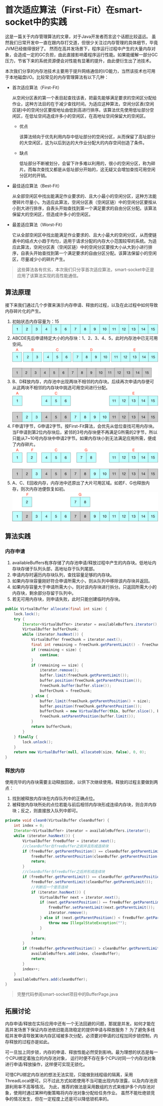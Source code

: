 # 首次适应算法（First-Fit）在smart-socket中的实践
这是一篇关于内存管理算法的文章，对于Java开发者而言这个话题比较遥远。
虽然我们日常开发中一直在跟内存打交道，但很少关注过内存管理的具体细节，毕竟JVM已经做得很好了。
然而在高并发场景下，程序运行过程中产生的大量内存对象，会造成一定的GC负担，由此直接影响着程序运行性能。如果能缓解一部分GC压力，节省下来的系统资源便会对性能有显著的提升，由此便衍生出了池技术。

本次我们分享的内存池技术主要用于提升网络通信的I/O能力，当然该技术也可用于本地磁盘I/O。比较常见的内存管理算法有以下几种：

- 首次适应算法（First-Fit）

	从空闲分区表的第一个表目起查找该表，把最先能够满足要求的空闲区分配给作业，这种方法目的在于减少查找时间。为适应这种算法，空闲分区表(空闲区链)中的空闲分区要按地址由低到高进行排序。该算法优先使用低址部分空闲区，在低址空间造成许多小的空闲区，在高地址空间保留大的空闲区。
	- 优点
	
		该算法倾向于优先利用内存中低址部分的空闲分区，从而保留了高址部分的大空闲区，这为以后到达的大作业分配大的内存空间创造了条件。
	- 缺点
		
		低址部分不断被划分，会留下许多难以利用的，很小的空闲分区，称为碎片。而每次查找又都是从低址部分开始的，这无疑又会增加查找可用空闲分区时的开销。

- 最佳适应算法（Best-Fit）

	从全部空闲区中找出能满足作业要求的、且大小最小的空闲分区，这种方法能使碎片尽量小。为适应此算法，空闲分区表（空闲区链）中的空闲分区要按从小到大进行排序，自表头开始查找到第一个满足要求的自由分区分配。该算法保留大的空闲区，但造成许多小的空闲区。
- 最差适应算法（Worst-Fit）

	它从全部空闲区中找出能满足作业要求的、且大小最大的空闲分区，从而使链表中的结点大小趋于均匀，适用于请求分配的内存大小范围较窄的系统。为适应此算法，空闲分区表（空闲区链）中的空闲分区要按大小从大到小进行排序，自表头开始查找到第一个满足要求的自由分区分配。该算法保留小的空闲区，尽量减少小的碎片产生。
	
>这些算法各有优劣，本次我们只分享首次适应算法，smart-socket中正是应用了该算法实现的高性能通信。

## 算法原理
接下来我们通过几个步骤来演示内存申请、释放的过程，以及在此过程中如何导致内存碎片化的产生。
1. 初始状态内存容量为：15
    ![](内存池初始.png)
2. ABCDE先后申请特定大小的内存块：1、2、3、4、5，此时内存池中已无可用空间。
![](apply_1.png)
3. B、D释放内存，内存池中出现两块不相邻的内存块。后续再次申请内存便可从这两块不相邻的内存块中挑选可用空间进行分配。
![](clean_1.png)
4. F申请1字节，G申请2字节。按First-Fit算法，会优先从低位查找可用内存块。当F申请到第2位内存块后，紧邻的3号内存块便不再满足G所需的2字节，所以只能从7~10号内存块中申请2字节。如果内存块小到无法满足应用所需，便成了内存碎片。
![](apply_2.png)
5. A、C、E回收内存，内存池中还原出了大片可用区域。如若F、G也释放内存，则次内存池便恢复如初。
![](clean_2.png)

## 算法实践
### 内存申请
1. availableBuffers有序存储了内存池申请/释放过程中产生的内存块。低地址内存块存储于队列头部，高地址存于队列尾部。
2. 申请内存时遍历内存块队列，查找容量足够的内存块。
3. 如果内存块容量刚好符合申请所需大小，则从队列中移除该内存块并返回。
4. 如果内存容量大于申请所需大小，则对该内存块进行拆分。只返回所需大小的内存块，剩余部分存留于队列中。
5. 若无可用内存块，则申请失败，此时只能创建临时内存块。
```java
public VirtualBuffer allocate(final int size) {
    lock.lock();
    try {
        Iterator<VirtualBuffer> iterator = availableBuffers.iterator();
        VirtualBuffer bufferChunk;
        while (iterator.hasNext()) {
            VirtualBuffer freeChunk = iterator.next();
            final int remaining = freeChunk.getParentLimit() - freeChunk.getParentPosition();
            if (remaining < size) {
                continue;
            }
            if (remaining == size) {
                iterator.remove();
                buffer.limit(freeChunk.getParentLimit());
                buffer.position(freeChunk.getParentPosition());
                freeChunk.buffer(buffer.slice());
                bufferChunk = freeChunk;
            } else {
                buffer.limit(freeChunk.getParentPosition() + size);
                buffer.position(freeChunk.getParentPosition());
                bufferChunk = new VirtualBuffer(this, buffer.slice(), buffer.position(), buffer.limit());
                freeChunk.setParentPosition(buffer.limit());
            }
            return bufferChunk;
        }
    } finally {
        lock.unlock();
    }
    return new VirtualBuffer(null, allocate0(size, false), 0, 0);
}
```
### 释放内存

使用完毕的内存块需要主动释放回收，以供下次继续使用。释放的过程主要做到两点：

1. 找到被释放内存块在内存队列中的正确点位。
2. 被释放内存块所处的点位若能与前后相邻内存块形成连续内存块，则合并内存块；反之，则直接放入队列中即可。
```java
private void clean0(VirtualBuffer cleanBuffer) {
    int index = 0;
    Iterator<VirtualBuffer> iterator = availableBuffers.iterator();
    while (iterator.hasNext()) {
        VirtualBuffer freeBuffer = iterator.next();
        //cleanBuffer在freeBuffer之前并且形成连续块
        if (freeBuffer.getParentPosition() == cleanBuffer.getParentLimit()) {
            freeBuffer.setParentPosition(cleanBuffer.getParentPosition());
            return;
        }
        //cleanBuffer与freeBuffer之后并形成连续块
        if (freeBuffer.getParentLimit() == cleanBuffer.getParentPosition()) {
            freeBuffer.setParentLimit(cleanBuffer.getParentLimit());
            //判断后一个是否连续
            if (iterator.hasNext()) {
                VirtualBuffer next = iterator.next();
                if (next.getParentPosition() == freeBuffer.getParentLimit()) {
                    freeBuffer.setParentLimit(next.getParentLimit());
                    iterator.remove();
                } else if (next.getParentPosition() < freeBuffer.getParentLimit()) {
                    throw new IllegalStateException("");
                }
            }
            return;
        }
        if (freeBuffer.getParentPosition() > cleanBuffer.getParentLimit()) {
            availableBuffers.add(index, cleanBuffer);
            return;
        }
        index++;
    }
    availableBuffers.add(cleanBuffer);
}
```
> 完整代码参阅smart-socket项目中的BufferPage.java

## 拓展讨论
内存申请/释放在实际应用中还有一个无法回避的问题，那就是并发。如何才能在高并发场景下保证内存池依旧能高效稳定的提供申请与释放服务？
为了避免多线程并发申请导致某块内存区域被多次分配，必须要对申请的过程加同步锁控制，内存释放的过程亦是如此。

可一旦加上同步锁，内存的申请、释放性能必然受到影响。最为理想的状态是每一个CPU绑定着独立的内存池对象，
运行时便不存在多个CPU对同一个内存池对象进行申请/释放操作，这样便可实现无锁化。

可惜CPU绑定内存池的想法无法实现，只能做到线程级的隔离，采用ThreadLocal便可。只不过此方式如若使用不当可能出现内存泄露，以及内存池资源利用率不高等情况。
为此，推荐的做法是采用数组的方式来维护多个内存池对象，使用时通过某种均衡策略将内存池对象分配给任务作业。
虽然不能杜绝锁竞争的情况发生，但在一定程度上还是可以降低锁机率的。

